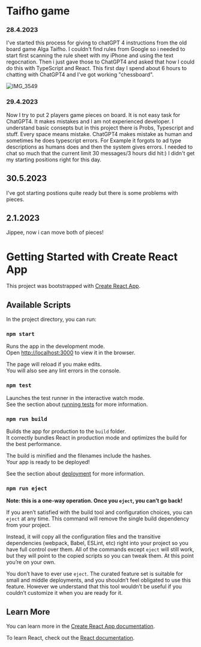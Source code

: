 # Taifho game
### 28.4.2023
I've started this process for giving to chatGPT 4 instructions from the old board game Alga Taifho. I couldn't find rules from Google so i needed to start first scanning the rule sheet with my iPhone and using the text regocnation. Then i just gave those to ChatGPT4 and asked that how I could do this with TypeScript and React. This first day I spend about 6 hours to chatting with ChatGPT4 and I've got working "chessboard". 

![IMG_3549](https://user-images.githubusercontent.com/6028261/235623392-9029a96f-ea6a-42b1-90ab-0d27efb2b61d.jpg)

### 29.4.2023
Now I try to put 2 players game pieces on board. It is not easy task for ChatGPT4. It makes mistakes and I am not experienced developer. I understand basic consepts but in this project there is Probs, Typescript and stuff. Every space means mistake. ChatGPT4 makes mistake as human and sometimes he does typescript errors. For Example it forgots to ad type descriptions as humans does and then the system gives errors. I needed to chat so much that the current limit 30 messages/3 hours did hit:) I didn't get my starting positions right for this day.
## 30.5.2023
I've got starting postions quite ready but there is some problems with pieces.

## 2.1.2023
Jippee, now i can move both of pieces!


# Getting Started with Create React App

This project was bootstrapped with [Create React App](https://github.com/facebook/create-react-app).

## Available Scripts

In the project directory, you can run:

### `npm start`

Runs the app in the development mode.\
Open [http://localhost:3000](http://localhost:3000) to view it in the browser.

The page will reload if you make edits.\
You will also see any lint errors in the console.

### `npm test`

Launches the test runner in the interactive watch mode.\
See the section about [running tests](https://facebook.github.io/create-react-app/docs/running-tests) for more information.

### `npm run build`

Builds the app for production to the `build` folder.\
It correctly bundles React in production mode and optimizes the build for the best performance.

The build is minified and the filenames include the hashes.\
Your app is ready to be deployed!

See the section about [deployment](https://facebook.github.io/create-react-app/docs/deployment) for more information.

### `npm run eject`

**Note: this is a one-way operation. Once you `eject`, you can’t go back!**

If you aren’t satisfied with the build tool and configuration choices, you can `eject` at any time. This command will remove the single build dependency from your project.

Instead, it will copy all the configuration files and the transitive dependencies (webpack, Babel, ESLint, etc) right into your project so you have full control over them. All of the commands except `eject` will still work, but they will point to the copied scripts so you can tweak them. At this point you’re on your own.

You don’t have to ever use `eject`. The curated feature set is suitable for small and middle deployments, and you shouldn’t feel obligated to use this feature. However we understand that this tool wouldn’t be useful if you couldn’t customize it when you are ready for it.

## Learn More

You can learn more in the [Create React App documentation](https://facebook.github.io/create-react-app/docs/getting-started).

To learn React, check out the [React documentation](https://reactjs.org/).



